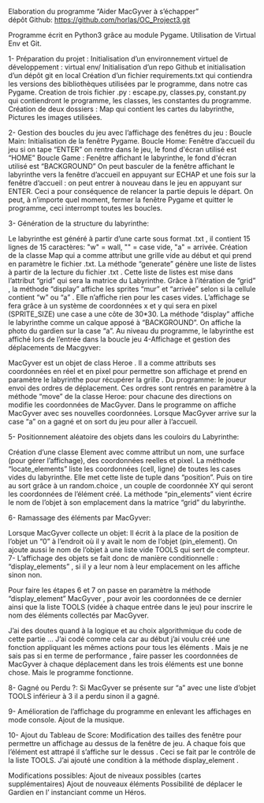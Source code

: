 Elaboration  du programme “Aider MacGyver à s’échapper”  
dépôt Github: https://github.com/horlas/OC_Project3.git

Programme écrit en Python3 grâce au module Pygame. Utilisation de Virtual Env et Git.

1- Préparation du projet :
Initialisation d’un environnement virtuel de développement : virtual env/
Initialisation d’un repo Github et initialisation d’un dépôt git en local 
Création d’un fichier requirements.txt qui contiendra les versions des bibliothèques utilisées par le programme, dans notre cas Pygame.
Creation de trois fichier .py : escape.py, classes.py, constant.py qui contiendront le programme, les classes, les constantes du programme.
Création de deux dossiers : Map qui contient les cartes du labyrinthe, Pictures les images utilisées.

2- Gestion des boucles du jeu avec l’affichage des fenêtres du jeu :
Boucle Main: Initialisation de la fenêtre Pygame.
Boucle Home: Fenêtre d’accueil du  jeu si on tape “ENTER” on rentre dans le jeu,  le fond d'écran utilisé est “HOME”
Boucle Game : Fenêtre affichant le labyrinthe, le fond d'écran utilisé est “BACKGROUND”
On peut basculer de la fenêtre affichant le labyrinthe vers la fenêtre d’accueil en appuyant sur ECHAP et une fois sur la fenêtre d’accueil : on peut entrer à nouveau dans le jeu en appuyant sur ENTER. Ceci a pour conséquence de relancer la partie depuis le départ.
On peut, à n’importe quel moment, fermer la fenêtre Pygame et quitter le programme, ceci interrompt toutes les boucles.

3- Génération de la structure du labyrinthe:

Le labyrinthe est généré à partir d’une carte sous format .txt , il contient 15 lignes de 15 caractères: "w" = wall, "" = case vide, "a" = arrivée.
Création de la classe Map qui a comme attribut une grille vide au début et qui prend en paramètre le fichier .txt.
La méthode “generate” génère une liste de listes à partir de la lecture du fichier .txt . Cette liste de listes est mise dans l’attribut “grid” qui sera la matrice du Labyrinthe.
Grâce à l’itération de “grid” , la méthode “display” affiche les sprites “mur” et “arrivée” selon si la cellule contient “w” ou “a” . Elle n’affiche rien pour les cases vides. L’affichage se fera grâce à un système de coordonnées x et y qui sera en pixel (SPRITE_SIZE) une case a une côte de 30*30.
La méthode “display” affiche le labyrinthe comme un calque apposé à “BACKGROUND”.
On affiche la photo du gardien sur la case “a”.
Au niveau du programme, le labyrinthe est affiché lors de l’entrée dans la boucle jeu 
4-Affichage et gestion des déplacements de Macgyver:

MacGyver est un objet de class Heroe . Il a comme attributs ses coordonnées en réel et en pixel pour permettre son affichage et prend en paramètre le labyrinthe pour récupérer la grille  .
Du programme: le joueur envoi des ordres de déplacement. Ces ordres sont rentrés en paramètre à la méthode “move” de la classe Heroe: pour chacune des directions on modifie les coordonnées de MacGyver. Dans le programme on affiche MacGyver avec ses nouvelles coordonnées.
Lorsque MacGyver arrive sur la case “a” on a gagné et on sort du jeu pour aller à l’accueil.



5- Positionnement aléatoire des objets dans les couloirs du Labyrinthe:

Création d’une classe Element avec comme attribut un nom, une surface (pour gérer l’affichage), des coordonnées reelles et pixel. 
La méthode “locate_elements” liste les coordonnées (cell, ligne) de toutes les cases vides du labyrinthe. Elle met cette liste de tuple dans “position”. Puis on tire au sort grâce à un random.choice , un couple de coordonnée XY qui seront les coordonnées de l’élément créé.
La méthode “pin_elements” vient écrire le nom de l’objet à son emplacement dans la matrice “grid” du labyrinthe.

6- Ramassage des éléments par MacGyver:

Lorsque MacGyver collecte un objet:
Il écrit à la place de la position de l’objet un  “0” à l’endroit où il y avait le nom de l’objet (pin_element).
On ajoute aussi le nom de l’objet à une liste vide TOOLS qui sert de compteur.
7- L’affichage des objets se fait donc de manière conditionnelle : “display_elements” , si il y a leur nom à leur emplacement on les affiche sinon non.

Pour faire les étapes 6 et 7 on passe en paramètre la méthode “display_element” MacGyver , pour avoir les coordonnées de ce dernier ainsi que la liste TOOLS (vidée à chaque entrée dans le jeu) pour inscrire le nom des éléments collectés par MacGyver.

J’ai des doutes quand à la logique et au choix algorithmique du code de cette partie … J’ai codé comme cela car au début j’ai voulu créé une fonction appliquant les mêmes actions pour tous les éléments . Mais je ne sais pas si en terme de performance , faire passer les coordonnées de MacGyver à chaque déplacement dans les trois éléments est une bonne chose. Mais le programme fonctionne.

8- Gagné ou Perdu ?:
Si MacGyver se présente sur “a” avec une liste d’objet TOOLS inférieur à 3 il a perdu sinon il a gagné.

9- Amélioration de l’affichage du  programme en enlevant les affichages en mode console. Ajout de la musique.

10- Ajout du Tableau de Score:
Modification des tailles des fenêtre pour permettre un affichage au dessus de la fenêtre de jeu.
A chaque fois que l’élément est attrapé il s’affiche sur le dessus . Ceci se fait par le contrôle de la liste TOOLS.
J’ai ajouté une condition à la méthode display_element .


Modifications possibles:
Ajout de niveaux possibles (cartes supplémentaires)
Ajout de nouveaux éléments
Possibilité de déplacer le Gardien en l’ instanciant comme un Héros.









